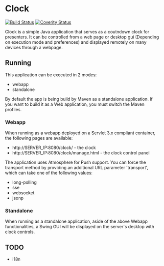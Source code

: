 # Clock
[![Build Status](https://travis-ci.org/eXsio/clock.svg?branch=master)](https://travis-ci.org/eXsio/clock)
[![Coverity Status](https://scan.coverity.com/projects/8499/badge.svg?flat=1)](https://scan.coverity.com/projects/exsio-clock)

Clock is a simple Java application that serves as a coutndown clock for presenters. It can be controlled from a web page or desktop gui (Depending on execution mode and preferences) and displayed remotely on many devices through a webpage.

## Running
This application can be executed in 2 modes:
- webapp
- standalone

By default the app is being build by Maven as a standalone application. If you want to build it as a Web application, you must switch the Maven profiles.

### Webapp

When running as a webapp deployed on a Servlet 3.x compliant container, the following pages are available:
- http://SERVER_IP:8080/clock/ - the clock
- http://SERVER_IP:8080/clock/manage.html - the clock control panel

The application uses Atmosphere for Push support. You can force the transport method by providing an additional URL parameter 'transport', which can take one of the following values:
- long-polling
- sse
- websocket
- jsonp

### Standalone

When running as a standalone application, aside of the above Webapp functionalities, a Swing GUI will be displayed on the server's desktop with clock controls.

## TODO
- i18n
